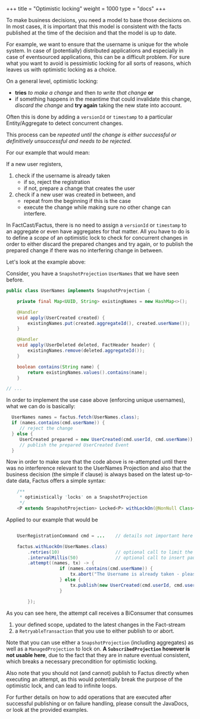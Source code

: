 +++
title = "Optimistic locking"
weight = 1000
type = "docs"
+++

To make business decisions, you need a model to base those decisions on. In most cases, it is important that this
model is consistent with the facts published at the time of the decision and that the model is up to date.

For example, we want to ensure that the username is unique for the whole system.
In case of (potentially) distributed applications and especially in case of eventsourced applications,
this can be a difficult problem.
For sure what you want to avoid is pessimistic locking for all sorts of reasons,
which leaves us with optimistic locking as a choice.

On a general level, optimistic locking:
* **tries** *to make a change* and then *to write that change* **or**
* if something happens in the meantime that could invalidate this change,
*discard the change* and **try again** taking the new state into account.

Often this is done by adding a `versionId` or `timestamp` to a particular Entity/Aggregate to detect concurrent changes.

This process can be *repeated until the change is either successful or definitively unsuccessful and needs to be rejected*.

For our example that would mean:

If a new user registers,
1. check if the username is already taken
    * if so, reject the registration
    * if not, prepare a change that creates the user
1. check if a new user was created in between, and
    * repeat from the beginning if this is the case
    * execute the change while making sure no other change can interfere.

In FactCast/Factus, there is no need to assign a `versionId` or `timestamp` to an aggregate or even have aggregates for that matter.
All you have to do is to define a *scope* of an optimistic lock to check for concurrent changes in order to either
discard the prepared changes and try again, or to publish the prepared change if there was no interfering change in between.

Let's look at the example above:

Consider, you have a `SnapshotProjection` `UserNames` that we have seen before.

```java
public class UserNames implements SnapshotProjection {

    private final Map<UUID, String> existingNames = new HashMap<>();

    @Handler
    void apply(UserCreated created) {
        existingNames.put(created.aggregateId(), created.userName());
    }

    @Handler
    void apply(UserDeleted deleted, FactHeader header) {
        existingNames.remove(deleted.aggregateId());
    }

    boolean contains(String name) {
        return existingNames.values().contains(name);
    }

// ...
```

In order to implement the use case above (enforcing unique usernames), what we can do is basically:

```java
  UserNames names = factus.fetch(UserNames.class);
  if (names.contains(cmd.userName)) {
     // reject the change
  } else {
     UserCreated prepared = new UserCreated(cmd.userId, cmd.userName));
     // publish the prepared UserCreated Event
  }
```

Now in order to make sure that the code above is re-attempted until there was no interference relevant to the UserNames
Projection and also that the business decision (the simple if clause) is always based on the latest up-to-date data,
Factus offers a simple syntax:

```java
    /**
     * optimistically 'locks' on a SnapshotProjection
     */
    <P extends SnapshotProjection> Locked<P> withLockOn(@NonNull Class<P> snapshotClass);
```

Applied to our example that would be

```java

    UserRegistrationCommand cmd = ...    // details not important here

    factus.withLockOn(UserNames.class)
        .retries(10)                     // optional call to limit the number of retries
        .intervalMillis(50)              // optional call to insert pause with the given number of milliseconds in between attempts
        .attempt((names, tx) -> {
                    if (names.contains(cmd.userName)) {
                        tx.abort("The Username is already taken - please choose another one.");
                    } else {
                        tx.publish(new UserCreated(cmd.userId, cmd.userName));
                    }

        });
```

As you can see here, the attempt call receives a BiConsumer that consumes
1. your defined scope, updated to the latest changes in the Fact-stream
1. a `RetryableTransaction` that you use to either publish to or abort.

Note that you can use either a `SnapshotProjection` (including aggregates) as well as a `ManagedProjection` to lock on.
**A `SubscribedProjection` however is not usable here**, due to the fact that they are in nature eventual consistent, which
breaks a necessary precondition for optimistic locking.

Also note that you should not (and cannot) publish to Factus directly when executing an attempt, as this would potentially
break the purpose of the optimistic lock, and can lead to infinite loops.

For further details on how to add operations that are executed after successful publishing or on failure handling,
please consult the JavaDocs, or look at the provided examples.
